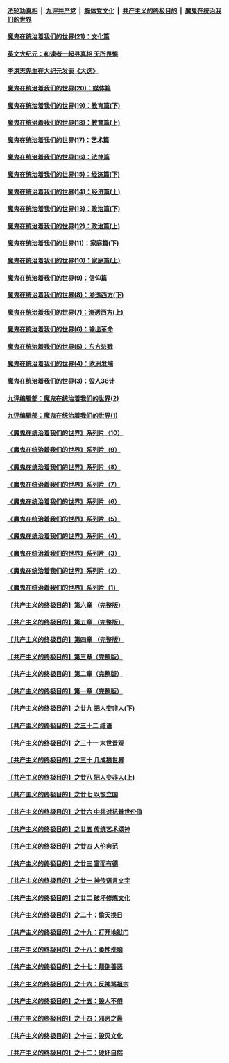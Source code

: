 

####  [法轮功真相](../../../../basic/blob/master/README.md?t=12282331) &nbsp;|&nbsp; [九评共产党](../../../../9ping.md/blob/master/README.md?t=12282331) &nbsp;|&nbsp; [解体党文化](../../../../jtdwh.md/blob/master/README.md?t=12282331)  &nbsp;|&nbsp; [共产主义的终极目的](../../../../gczydzjmd.md/blob/master/README.md?t=12282331) &nbsp;|&nbsp; [魔鬼在统治我们的世界](../../../../mgztzwmdsj.md/blob/master/README.md?t=12282331) 

#### [魔鬼在统治着我们的世界(21)：文化篇](../pages/nsc422/n10597706.md?t=12282331) 

#### [英文大纪元：和读者一起寻真相 无所畏惧](../pages/nsc422/n12542027.md?t=12282331) 

#### [李洪志先生在大纪元发表《大选》](../pages/nsc422/n12534746.md?t=12282331) 

#### [魔鬼在统治着我们的世界(20)：媒体篇](../pages/nsc422/n10586579.md?t=12282331) 

#### [魔鬼在统治着我们的世界(19)：教育篇(下)](../pages/nsc422/n10564808.md?t=12282331) 

#### [魔鬼在统治着我们的世界(18)：教育篇(上)](../pages/nsc422/n10526970.md?t=12282331) 

#### [魔鬼在统治着我们的世界(17)：艺术篇](../pages/nsc422/n10499093.md?t=12282331) 

#### [魔鬼在统治着我们的世界(16)：法律篇](../pages/nsc422/n10485969.md?t=12282331) 

#### [魔鬼在统治着我们的世界(15)：经济篇(下)](../pages/nsc422/n10469975.md?t=12282331) 

#### [魔鬼在统治着我们的世界(14)：经济篇(上)](../pages/nsc422/n10457370.md?t=12282331) 

#### [魔鬼在统治着我们的世界(13)：政治篇(下)](../pages/nsc422/n10448270.md?t=12282331) 

#### [魔鬼在统治着我们的世界(12)：政治篇(上)](../pages/nsc422/n10444576.md?t=12282331) 

#### [魔鬼在统治着我们的世界(11)：家庭篇(下)](../pages/nsc422/n10440961.md?t=12282331) 

#### [魔鬼在统治着我们的世界(10)：家庭篇(上)](../pages/nsc422/n10435448.md?t=12282331) 

#### [魔鬼在统治着我们的世界(9)：信仰篇](../pages/nsc422/n10432159.md?t=12282331) 

#### [魔鬼在统治着我们的世界(8)：渗透西方(下)](../pages/nsc422/n10429603.md?t=12282331) 

#### [魔鬼在统治着我们的世界(7)：渗透西方(上)](../pages/nsc422/n10426013.md?t=12282331) 

#### [魔鬼在统治着我们的世界(6)：输出革命](../pages/nsc422/n10421536.md?t=12282331) 

#### [魔鬼在统治着我们的世界(5)：东方杀戮](../pages/nsc422/n10417707.md?t=12282331) 

#### [魔鬼在统治着我们的世界(4)：欧洲发端](../pages/nsc422/n10414890.md?t=12282331) 

#### [魔鬼在统治着我们的世界(3)：毁人36计](../pages/nsc422/n10411583.md?t=12282331) 

#### [九评编辑部：魔鬼在统治着我们的世界(2)](../pages/nsc422/n10410036.md?t=12282331) 

#### [九评编辑部：魔鬼在统治着我们的世界(1)](../pages/nsc422/n10406825.md?t=12282331) 

#### [《魔鬼在统治着我们的世界》系列片（10）](../pages/nsc422/n12292670.md?t=12282331) 

#### [《魔鬼在统治着我们的世界》系列片（9）](../pages/nsc422/n12290859.md?t=12282331) 

#### [《魔鬼在统治着我们的世界》系列片（8）](../pages/nsc422/n12287445.md?t=12282331) 

#### [《魔鬼在统治着我们的世界》系列片（7）](../pages/nsc422/n12283425.md?t=12282331) 

#### [《魔鬼在统治着我们的世界》系列片（6）](../pages/nsc422/n12282314.md?t=12282331) 

#### [《魔鬼在统治着我们的世界》系列片（5）](../pages/nsc422/n12281419.md?t=12282331) 

#### [《魔鬼在统治着我们的世界》系列片（4）](../pages/nsc422/n12274024.md?t=12282331) 

#### [《魔鬼在统治着我们的世界》系列片（3）](../pages/nsc422/n12271322.md?t=12282331) 

#### [《魔鬼在统治着我们的世界》系列片（2）](../pages/nsc422/n12269049.md?t=12282331) 

#### [《魔鬼在统治着我们的世界》系列片（1）](../pages/nsc422/n12267575.md?t=12282331) 

#### [【共产主义的终极目的】第六章 （完整版）](../pages/nsc422/n11428913.md?t=12282331) 

#### [【共产主义的终极目的】第五章 （完整版）](../pages/nsc422/n11428912.md?t=12282331) 

#### [【共产主义的终极目的】第四章 （完整版）](../pages/nsc422/n11428907.md?t=12282331) 

#### [【共产主义的终极目的】第三章（完整版）](../pages/nsc422/n11428848.md?t=12282331) 

#### [【共产主义的终极目的】第二章（完整版）](../pages/nsc422/n11428831.md?t=12282331) 

#### [【共产主义的终极目的】第一章（完整版）](../pages/nsc422/n11417651.md?t=12282331) 

#### [【共产主义的终极目的】之廿九 把人变非人(下)](../pages/nsc422/n11344140.md?t=12282331) 

#### [【共产主义的终极目的】之三十二 结语](../pages/nsc422/n11360535.md?t=12282331) 

#### [【共产主义的终极目的】之三十一 末世景观](../pages/nsc422/n11351129.md?t=12282331) 

#### [【共产主义的终极目的】之三十 几成狼世界](../pages/nsc422/n11348280.md?t=12282331) 

#### [【共产主义的终极目的】之廿八 把人变非人(上)](../pages/nsc422/n11340492.md?t=12282331) 

#### [【共产主义的终极目的】之廿七 以恨立国](../pages/nsc422/n11336944.md?t=12282331) 

#### [【共产主义的终极目的】之廿六 中共对抗普世价值](../pages/nsc422/n11324785.md?t=12282331) 

#### [【共产主义的终极目的】之廿五 传统艺术颂神](../pages/nsc422/n11296396.md?t=12282331) 

#### [【共产主义的终极目的】之廿四 人伦典范](../pages/nsc422/n11296397.md?t=12282331) 

#### [【共产主义的终极目的】之廿三 富而有德](../pages/nsc422/n11283598.md?t=12282331) 

#### [【共产主义的终极目的】之廿一 神传语言文字](../pages/nsc422/n11263265.md?t=12282331) 

#### [【共产主义的终极目的】之廿二 破坏修炼文化](../pages/nsc422/n11245728.md?t=12282331) 

#### [【共产主义的终极目的】之二十：偷天换日](../pages/nsc422/n11238846.md?t=12282331) 

#### [【共产主义的终极目的】之十九：打开地狱门](../pages/nsc422/n11206376.md?t=12282331) 

#### [【共产主义的终极目的】之十八：柔性洗脑](../pages/nsc422/n11199994.md?t=12282331) 

#### [【共产主义的终极目的】之十七：颠倒善恶](../pages/nsc422/n11179782.md?t=12282331) 

#### [【共产主义的终极目的】之十六：反神骂祖宗](../pages/nsc422/n11166798.md?t=12282331) 

#### [【共产主义的终极目的】之十五：毁人不倦](../pages/nsc422/n11166792.md?t=12282331) 

#### [【共产主义的终极目的】之十四：邪恶之最](../pages/nsc422/n11150249.md?t=12282331) 

#### [【共产主义的终极目的】之十三：毁灭文化](../pages/nsc422/n11135227.md?t=12282331) 

#### [【共产主义的终极目的】之十二：破坏自然](../pages/nsc422/n11135214.md?t=12282331) 

